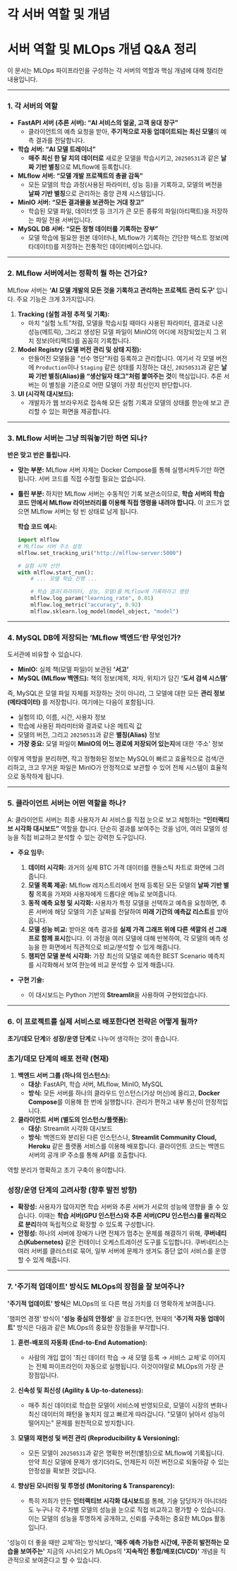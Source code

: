 # 각 서버 역할 및 개념

# 서버 역할 및 MLOps 개념 Q&A 정리

이 문서는 MLOps 파이프라인을 구성하는 각 서버의 역할과 핵심 개념에 대해 정리한 내용입니다.

---

### 1. 각 서버의 역할

- **FastAPI 서버 (추론 서버): “AI 서비스의 얼굴, 고객 응대 창구”**
    - 클라이언트의 예측 요청을 받아, **주기적으로 자동 업데이트되는 최신 모델**의 예측 결과를 전달합니다.
- **학습 서버: “AI 모델 트레이너”**
    - **매주 최신 한 달 치의 데이터로** 새로운 모델을 학습시키고, `20250531`과 같은 **날짜 기반 별칭**으로 MLflow에 등록합니다.
- **MLflow 서버: “모델 개발 프로젝트의 총괄 감독”**
    - 모든 모델의 학습 과정(사용된 파라미터, 성능 등)을 기록하고, 모델의 버전을 **날짜 기반 별칭**으로 관리하는 중앙 관제 시스템입니다.
- **MinIO 서버: “모든 결과물을 보관하는 거대 창고”**
    - 학습된 모델 파일, 데이터셋 등 크기가 큰 모든 종류의 파일(아티팩트)을 저장하는 파일 전용 서버입니다.
- **MySQL DB 서버: “모든 정형 데이터를 기록하는 장부”**
    - 모델 학습에 필요한 원본 데이터나, MLflow가 기록하는 간단한 텍스트 정보(메타데이터)를 저장하는 전통적인 데이터베이스입니다.

---

### 2. MLflow 서버에서는 정확히 뭘 하는 건가요?

MLflow 서버는 **‘AI 모델 개발의 모든 것을 기록하고 관리하는 프로젝트 관리 도구’** 입니다. 주요 기능은 크게 3가지입니다.

1.  **Tracking (실험 과정 추적 및 기록):**
    - 마치 “실험 노트”처럼, 모델을 학습시킬 때마다 사용된 파라미터, 결과로 나온 성능(메트릭), 그리고 생성된 모델 파일이 MinIO의 어디에 저장되었는지 그 위치 정보(아티팩트)를 꼼꼼히 기록합니다.
2.  **Model Registry (모델 버전 관리 및 상태 지정):**
    - 만들어진 모델들을 “선수 명단”처럼 등록하고 관리합니다. 여기서 각 모델 버전에 `Production`이나 `Staging` 같은 상태를 지정하는 대신, `20250531`과 같은 **날짜 기반 별칭(Alias)을 “생산일자 태그”처럼 붙여주는 것**이 핵심입니다. 추론 서버는 이 별칭을 기준으로 어떤 모델이 가장 최신인지 판단합니다.
3.  **UI (시각적 대시보드):**
    - 개발자가 웹 브라우저로 접속해 모든 실험 기록과 모델의 상태를 한눈에 보고 관리할 수 있는 화면을 제공합니다.

---

### 3. MLflow 서버는 그냥 띄워놓기만 하면 되나?

**반은 맞고 반은 틀립니다.**

- **맞는 부분:** MLflow 서버 자체는 Docker Compose를 통해 실행시켜두기만 하면 됩니다. 서버 코드를 직접 수정할 필요는 없습니다.
- **틀린 부분:** 하지만 MLflow 서버는 수동적인 기록 보관소이므로, **학습 서버의 학습 코드 안에서 MLflow 라이브러리를 이용해 직접 명령을 내려야 합니다.** 이 코드가 없으면 MLflow 서버는 텅 빈 상태로 남게 됩니다.
    
    **학습 코드 예시:**
    
    ```python
    import mlflow
    # MLflow 서버 주소 설정
    mlflow.set_tracking_uri("http://mlflow-server:5000")
    
    # 실험 시작 선언
    with mlflow.start_run():
        # ... 모델 학습 진행 ...
    
        # 학습 결과(파라미터, 성능, 모델)를 MLflow에 기록하라고 명령
        mlflow.log_param("learning_rate", 0.01)
        mlflow.log_metric("accuracy", 0.92)
        mlflow.sklearn.log_model(model_object, "model")
    ```
    

---

### 4. MySQL DB에 저장되는 ’MLflow 백엔드’란 무엇인가?

도서관에 비유할 수 있습니다.

- **MinIO:** 실제 책(모델 파일)이 보관된 **‘서고’**
- **MySQL (MLflow 백엔드):** 책의 정보(제목, 저자, 위치)가 담긴 **‘도서 검색 시스템’**

즉, MySQL은 모델 파일 자체를 저장하는 것이 아니라, 그 모델에 대한 모든 **관리 정보(메타데이터)** 를 저장합니다. 여기에는 다음이 포함됩니다.

- 실험의 ID, 이름, 시간, 사용자 정보
- 학습에 사용된 파라미터와 결과로 나온 메트릭 값
- 모델의 버전, 그리고 `20250531`과 같은 **별칭(Alias)** 정보
- **가장 중요:** 모델 파일이 **MinIO의 어느 경로에 저장되어 있는지**에 대한 ‘주소’ 정보

이렇게 역할을 분리하면, 작고 정형화된 정보는 MySQL이 빠르고 효율적으로 검색/관리하고, 크고 무거운 파일은 MinIO가 안정적으로 보관할 수 있어 전체 시스템이 효율적으로 동작하게 됩니다.

---

### 5. 클라이언트 서버는 어떤 역할을 하나?

A: 클라이언트 서버는 최종 사용자가 AI 서비스를 직접 눈으로 보고 체험하는 **“인터랙티브 시각화 대시보드”** 역할을 합니다. 단순히 결과를 보여주는 것을 넘어, 여러 모델의 성능을 직접 비교하고 분석할 수 있는 강력한 도구입니다.

- **주요 임무:**
    1.  **데이터 시각화:** 과거의 실제 BTC 가격 데이터를 캔들스틱 차트로 화면에 그려줍니다.
    2.  **모델 목록 제공:** MLflow 레지스트리에서 현재 등록된 모든 모델의 **날짜 기반 별칭** 목록을 가져와 사용자에게 드롭다운 메뉴로 보여줍니다.
    3.  **동적 예측 요청 및 시각화:** 사용자가 특정 모델을 선택하고 예측을 요청하면, 추론 서버에 해당 모델의 기준 날짜를 전달하여 **미래 기간의 예측값 리스트**를 받아옵니다.
    4.  **모델 성능 비교:** 받아온 예측 결과를 **실제 가격 그래프 위에 다른 색깔의 선 그래프로 함께 표시**합니다. 이 과정을 여러 모델에 대해 반복하여, 각 모델의 예측 성능을 한 화면에서 직관적으로 비교/분석할 수 있게 해줍니다.
    5. **챔피언 모델 분석 시각화:** 가장 최신의 모델로 예측한 BEST Scenario 예측치를 시각화해서 보여 한눈에 비교 분석할 수 있게 해줍니다.

- **구현 기술:**
    - 이 대시보드는 Python 기반의 **Streamlit**을 사용하여 구현되었습니다.

---

### 6. 이 프로젝트를 실제 서비스로 배포한다면 전략은 어떻게 될까?

**초기/데모 단계**와 **성장/운영 단계**로 나누어 생각하는 것이 좋습니다.

### 초기/데모 단계의 배포 전략 (현재)

1.  **백엔드 서버 그룹 (하나의 인스턴스):**
    - **대상:** FastAPI, 학습 서버, MLflow, MinIO, MySQL
    - **방식:** 모든 서버를 하나의 클라우드 인스턴스(가상 머신)에 올리고, **Docker Compose**를 이용해 한 번에 실행합니다. 관리가 편하고 내부 통신이 안정적입니다.
2.  **클라이언트 서버 (별도의 인스턴스/플랫폼):**
    - **대상:** Streamlit 시각화 대시보드
    - **방식:** 백엔드와 분리된 다른 인스턴스나, **Streamlit Community Cloud, Heroku** 같은 플랫폼 서비스를 이용해 배포합니다. 클라이언트 코드는 백엔드 서버의 공개 IP 주소를 통해 API를 호출합니다.

역할 분리가 명확하고 초기 구축이 용이합니다.

### 성장/운영 단계의 고려사항 (향후 발전 방향)

- **확장성:** 사용자가 많아지면 학습 서버와 추론 서버가 서로의 성능에 영향을 줄 수 있습니다. 이때는 **학습 서버(GPU 인스턴스)와 추론 서버(CPU 인스턴스)를 물리적으로 분리**하여 독립적으로 확장할 수 있도록 구성합니다.
- **안정성:** 하나의 서버에 장애가 나면 전체가 멈추는 문제를 해결하기 위해, **쿠버네티스(Kubernetes)** 같은 컨테이너 오케스트레이션 도구를 도입합니다. 쿠버네티스는 여러 서버를 클러스터로 묶어, 일부 서버에 문제가 생겨도 중단 없이 서비스를 운영할 수 있게 해줍니다.

---

### 7. '주기적 업데이트' 방식도 MLOps의 장점을 잘 보여주나?

**'주기적 업데이트' 방식**은 MLOps의 또 다른 핵심 가치를 더 명확하게 보여줍니다.

'챔피언 경쟁' 방식이 **'성능 중심의 안정성'** 을 강조한다면, 현재의 **'주기적 자동 업데이트'** 방식은 다음과 같은 MLOps의 중요한 장점들을 부각합니다.

1.  **훈련-배포의 자동화 (End-to-End Automation):**
    *   사람의 개입 없이 '최신 데이터 학습 → 새 모델 등록 → 서비스 교체'로 이어지는 전체 파이프라인이 자동으로 실행됩니다. 이것이야말로 MLOps의 가장 큰 장점입니다.

2.  **신속성 및 최신성 (Agility & Up-to-dateness):**
    *   매주 최신 데이터로 학습한 모델이 서비스에 반영되므로, 모델이 시장의 변화나 최신 데이터의 패턴을 놓치지 않고 빠르게 따라갑니다. "모델이 낡아서 성능이 떨어지는" 문제를 원천적으로 방지합니다.

3.  **모델의 재현성 및 버전 관리 (Reproducibility & Versioning):**
    *   모든 모델이 `20250531`과 같은 명확한 버전(별칭)으로 MLflow에 기록됩니다. 만약 최신 모델에 문제가 생기더라도, 언제든지 이전 버전으로 되돌아갈 수 있는 안정성을 확보한 것입니다.

4.  **향상된 모니터링 및 투명성 (Monitoring & Transparency):**
    *   특히 저희가 만든 **인터랙티브 시각화 대시보드**를 통해, 기술 담당자가 아니더라도 누구나 각 주차별 모델의 성능을 눈으로 직접 비교하고 평가할 수 있습니다. 이는 모델의 성능을 투명하게 공개하고, 신뢰를 구축하는 중요한 MLOps 활동입니다.

'성능이 더 좋을 때만 교체'하는 방식보다, **'매주 예측 가능한 시간에, 꾸준히 발전하는 모습을 보여주는'** 지금의 시나리오가 MLOps의 **'지속적인 통합/배포(CI/CD)'** 개념을 직관적으로 보여준다고 할 수 있습니다.
